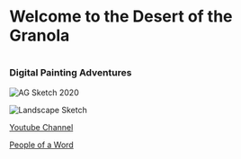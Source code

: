 # Welcome to the Desert of the Granola
#
#
### Digital Painting Adventures
![AG Sketch 2020](https://raw.githubusercontent.com/InsightfulWizard/insightfulwizard.github.io/main/Images/AG%20Sketch%202020.jpg "It me")

![Landscape Sketch](https://raw.githubusercontent.com/InsightfulWizard/insightfulwizard.github.io/main/Images/Landscape%20Sketch.jpg "Round V Cube")

[Youtube Channel](https://www.youtube.com/channel/UCE2TF43b6f17ol4Fw_F5gvg?view_as=subscriber)

[People of a Word](https://realitytrailmix.com/poaw)
